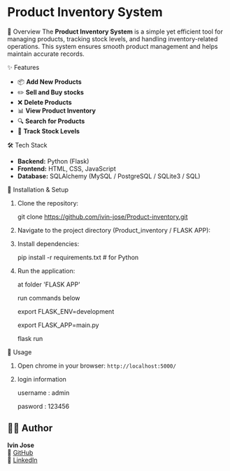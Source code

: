 # Product Inventory System

 📌 Overview
The **Product Inventory System** is a simple yet efficient tool for managing products, tracking stock levels, and handling inventory-related operations.
This system ensures smooth product management and helps maintain accurate records.

 ✨ Features
- 📦 **Add New Products**
- ✏️ **Sell and Buy stocks**
- ❌ **Delete Products**
- 📊 **View Product Inventory**
- 🔍 **Search for Products**
- 📜 **Track Stock Levels**

 🛠️ Tech Stack
- **Backend:** Python (Flask)
- **Frontend:** HTML, CSS, JavaScript 
- **Database:** SQLAlchemy (MySQL / PostgreSQL / SQLite3 / SQL)

 🚀 Installation & Setup
 
1. Clone the repository:
   
   git clone https://github.com/ivin-jose/Product-inventory.git

2. Navigate to the project directory (Product_inventory / FLASK APP):
  
3. Install dependencies:
   
   pip install -r requirements.txt  # for Python
   
5. Run the application:
   
   at folder 'FLASK APP'

   run commands below

   export FLASK_ENV=development
   
   export FLASK_APP=main.py
   
   flask run

 📝 Usage

1. Open chrome in your browser: `http://localhost:5000/`

2. login information

   username : admin

   pasword : 123456





## 👨‍💻 Author
**Ivin Jose**  
🔗 [GitHub](https://github.com/ivin-jose)  
🔗 [LinkedIn](https://www.linkedin.com/in/ivin-jose-50bb29202/)  

